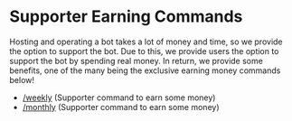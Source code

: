 # Supporter Earning Commands

Hosting and operating a bot takes a lot of money and time, so we provide the option to support the bot. Due to this, we provide users the option to support the bot by spending real money. In return, we provide some benefits, one of the many being the exclusive earning money commands below!

- [/weekly](https://github.com/ketarre/information/blob/main/%CE%B9weekly.md) (Supporter command to earn some money)
- [/monthly](https://github.com/ketarre/information/blob/main/%CE%B9monthly.md) (Supporter command to earn some money)
